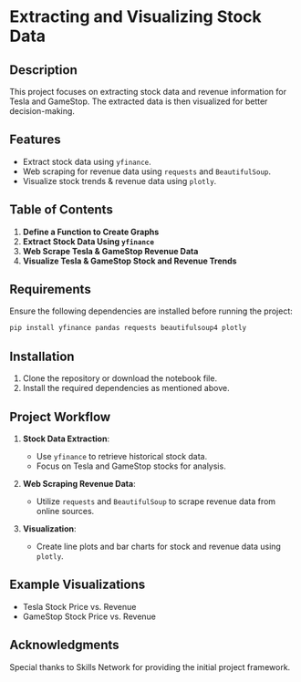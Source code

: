 # Extracting and Visualizing Stock Data

## Description
This project focuses on extracting stock data and revenue information for Tesla and GameStop. 
The extracted data is then visualized for better decision-making.

## Features
- Extract stock data using `yfinance`.
- Web scraping for revenue data using `requests` and `BeautifulSoup`.
- Visualize stock trends & revenue data using `plotly`.

## Table of Contents
1. **Define a Function to Create Graphs**
2. **Extract Stock Data Using `yfinance`**
3. **Web Scrape Tesla & GameStop Revenue Data**
4. **Visualize Tesla & GameStop Stock and Revenue Trends**

## Requirements
Ensure the following dependencies are installed before running the project:

```bash
pip install yfinance pandas requests beautifulsoup4 plotly
```

## Installation
1. Clone the repository or download the notebook file.
2. Install the required dependencies as mentioned above.


## Project Workflow
1. **Stock Data Extraction**:
   - Use `yfinance` to retrieve historical stock data.
   - Focus on Tesla and GameStop stocks for analysis.

2. **Web Scraping Revenue Data**:
   - Utilize `requests` and `BeautifulSoup` to scrape revenue data from online sources.

3. **Visualization**:
   - Create line plots and bar charts for stock and revenue data using `plotly`.

## Example Visualizations
- Tesla Stock Price vs. Revenue
- GameStop Stock Price vs. Revenue

## Acknowledgments
Special thanks to Skills Network for providing the initial project framework.
